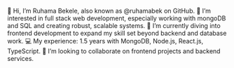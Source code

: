 👋 Hi, I’m Ruhama Bekele, also known as @ruhamabek on GitHub.
👀 I’m interested in full stack web development, especially working with mongoDB and SQL and creating robust, scalable systems.
🌱 I’m currently diving into frontend development to expand my skill set beyond backend and database work.
💻 My experience: 1.5 years with MongoDB, Node.js, React.js, TypeScript.
💞️ I’m looking to collaborate on frontend projects and backend services.

<!---
ruhamabek/ruhamabek is a ✨ special ✨ repository because its `README.md` (this file) appears on your GitHub profile.
You can click the Preview link to take a look at your changes.
--->
